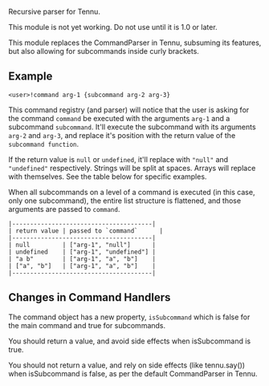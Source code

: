 Recursive parser for Tennu.

This module is not yet working. Do not use until it is 1.0 or later.

This module replaces the CommandParser in Tennu, subsuming its features, but
also allowing for subcommands inside curly brackets.

## Example

```
<user>!command arg-1 {subcommand arg-2 arg-3}
```

This command registry (and parser) will notice that the user is asking for the
command `command` be executed with the arguments `arg-1` and a subcommand
`subcommand`. It'll execute the subcommand with its arguments `arg-2` and
`arg-3`, and replace it's position with the return value of the `subcommand
function`. 

If the return value is `null` or `undefined`, it'll replace with `"null"` and
`"undefined"` respectively. Strings will be split at spaces. Arrays will
replace with themselves. See the table below for specific examples.

When all subcommands on a level of a command is
executed (in this case, only one subcommand), the entire list structure is 
flattened, and those arguments are passed to `command`.

```
|---------------------------------------|
| return value | passed to `command`      |
|---------------------------------------|
| null         | ["arg-1", "null"]      |
| undefined    | ["arg-1", "undefined"] |
| "a b"        | ["arg-1", "a", "b"]    |
| ["a", "b"]   | ["arg-1", "a", "b"]    |
|---------------------------------------|
```

## Changes in Command Handlers

The command object has a new property, `isSubcommand` which is false for the
main command and true for subcommands.

You should return a value, and avoid side effects when isSubcommand is true.

You should not return a value, and rely on side effects (like tennu.say())
when isSubcommand is false, as per the default CommandParser in Tennu.